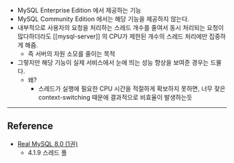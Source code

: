 - MySQL Enterprise Edition 에서 제공하는 기능
- MySQL Community Edition 에서는 해당 기능을 제공하지 않는다.
- 내부적으로 사용자의 요청을 처리하는 스레드 개수를 줄여서 동시 처리되는 요청이 많다하더라도 [[mysql-server]] 의 CPU가 제한된 개수의 스레드 처리에만 집중하게 해줌.
	- 즉 서버의 자원 소모를 줄이는 목적
- 그렇지만 해당 기능이 실제 서비스에서 눈에 띄는 성능 향상을 보여준 경우는 드물다.
	- 왜?
		- 스레드가 실행에 필요한 CPU 시간을 적절하게 확보하지 못하면, 너무 잦은 context-switching 때문에 결과적으로 비효율이 발생하는듯

--- 
## Reference
- [Real MySQL 8.0 (1권)](https://product.kyobobook.co.kr/detail/S000001766482)
	- 4.1.9 스레드 풀
